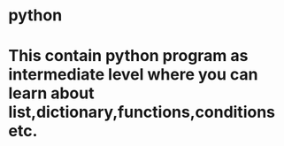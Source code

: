 # python

# This contain python program as intermediate level where you can learn about list,dictionary,functions,conditions etc.
